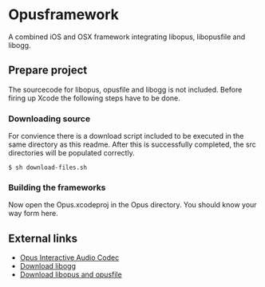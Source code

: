 # Opusframework

A combined iOS and OSX framework integrating libopus, libopusfile and libogg.

## Prepare project

The sourcecode for libopus, opusfile and libogg is not included. Before firing up Xcode the following steps have to be done.

### Downloading source

For convience there is a download script included to be executed in the same directory as this readme. After this is successfully completed, the src directories will be populated correctly.

    $ sh download-files.sh
    
    
### Building the frameworks

Now open the Opus.xcodeproj in the Opus directory. You should know your way form here.
    
## External links

 * [Opus Interactive Audio Codec](http://opus-codec.org/)
 * [Download libogg](http://xiph.org/downloads/)
 * [Download libopus and opusfile](http://opus-codec.org/downloads/)
